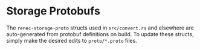 # Storage Protobufs

The `renec-storage-proto` structs used in `src/convert.rs` and elsewhere are
auto-generated from protobuf definitions on build. To update these structs,
simply make the desired edits to `proto/*.proto` files.
